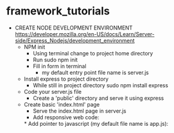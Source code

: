 # framework_tutorials
* CREATE NODE DEVELOPMENT ENVIRONMENT
https://developer.mozilla.org/en-US/docs/Learn/Server-side/Express_Nodejs/development_environment
    * NPM init
        * Using terminal change to project home directory
        * Run sudo npm init
        * Fill in form in terminal
            * my default entry point file name is server.js
    * Install express to project directory
        * While still in project directory sudo npm install express
    * Code your server.js file
        * Create a 'public' directory and serve it using express
    * Create basic 'index.html' page
        * Serve the index.html page in server.js
        * Add responsive web code:
        <!-- For Responsive Web Design On Different Devices -->
        <meta name="viewport" content="width=device-width, initial-scale=1.0">
        * Add pointer to javascript (my default file name is app.js):
        <script src="app.js"></script>
    

